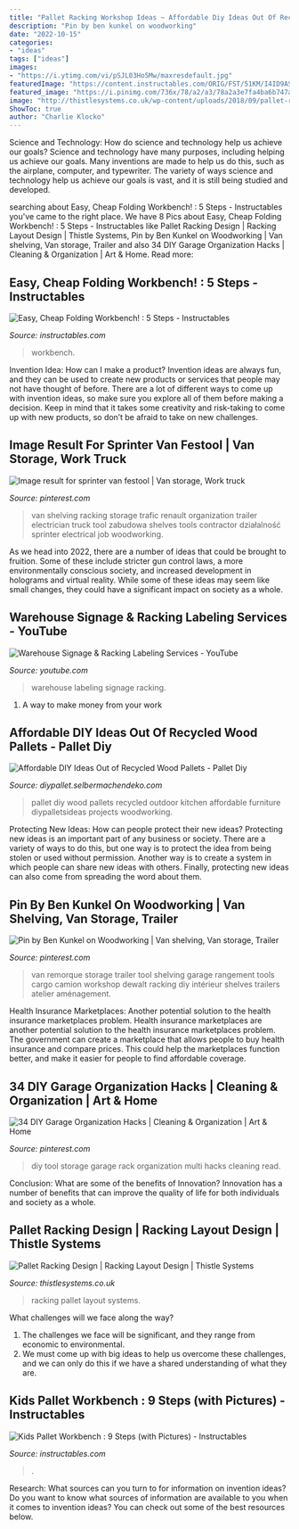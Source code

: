 ```yaml
---
title: "Pallet Racking Workshop Ideas ~ Affordable Diy Ideas Out Of Recycled Wood Pallets"
description: "Pin by ben kunkel on woodworking"
date: "2022-10-15"
categories:
- "ideas"
tags: ["ideas"]
images:
- "https://i.ytimg.com/vi/pSJL03Ho5Mw/maxresdefault.jpg"
featuredImage: "https://content.instructables.com/ORIG/FST/51KM/I4ID9AS0/FST51KMI4ID9AS0.jpg?frame=1&amp;width=2100"
featured_image: "https://i.pinimg.com/736x/78/a2/a3/78a2a3e7fa4ba6b747a1160fecd61d81.jpg"
image: "http://thistlesystems.co.uk/wp-content/uploads/2018/09/pallet-racking-design.jpg"
ShowToc: true
author: "Charlie Klocko"
---
```



Science and Technology: How do science and technology help us achieve our goals?
Science and technology have many purposes, including helping us achieve our goals. Many inventions are made to help us do this, such as the airplane, computer, and typewriter. The variety of ways science and technology help us achieve our goals is vast, and it is still being studied and developed.

	

		
searching about Easy, Cheap Folding Workbench! : 5 Steps - Instructables you've came to the right place. We have 8 Pics about Easy, Cheap Folding Workbench! : 5 Steps - Instructables like Pallet Racking Design | Racking Layout Design | Thistle Systems, Pin by Ben Kunkel on Woodworking | Van shelving, Van storage, Trailer and also 34 DIY Garage Organization Hacks | Cleaning &amp; Organization | Art &amp; Home. Read more:
		
    
## Easy, Cheap Folding Workbench! : 5 Steps - Instructables

<img loading=lazy src="https://content.instructables.com/ORIG/F1P/J1N8/HLSHI4OJ/F1PJ1N8HLSHI4OJ.jpg?frame=1&amp;width=2100" onerror="this.onerror=null;this.src='https://tse3.mm.bing.net/th?id=OIP.GyCocmpeargAbAzmmarBSQHaJ4&amp;pid=15.1';" alt="Easy, Cheap Folding Workbench! : 5 Steps - Instructables">

_Source: instructables.com_

>workbench. 

	

Invention Idea: How can I make a product?
Invention ideas are always fun, and they can be used to create new products or services that people may not have thought of before. There are a lot of different ways to come up with invention ideas, so make sure you explore all of them before making a decision. Keep in mind that it takes some creativity and risk-taking to come up with new products, so don’t be afraid to take on new challenges.

    
## Image Result For Sprinter Van Festool | Van Storage, Work Truck

<img loading=lazy src="https://i.pinimg.com/736x/78/a2/a3/78a2a3e7fa4ba6b747a1160fecd61d81.jpg" onerror="this.onerror=null;this.src='https://tse3.mm.bing.net/th?id=OIP.SfFQsRz49syFVYX2bKp1fAHaNK&amp;pid=15.1';" alt="Image result for sprinter van festool | Van storage, Work truck">

_Source: pinterest.com_

>van shelving racking storage trafic renault organization trailer electrician truck tool zabudowa shelves tools contractor działalność sprinter electrical job woodworking. 

	

As we head into 2022, there are a number of ideas that could be brought to fruition. Some of these include stricter gun control laws, a more environmentally conscious society, and increased development in holograms and virtual reality. While some of these ideas may seem like small changes, they could have a significant impact on society as a whole.

    
## Warehouse Signage &amp; Racking Labeling Services - YouTube

<img loading=lazy src="https://i.ytimg.com/vi/pSJL03Ho5Mw/maxresdefault.jpg" onerror="this.onerror=null;this.src='https://tse1.mm.bing.net/th?id=OIP.KmkjJRDkQz1T-RD9fBeIpgHaEc&amp;pid=15.1';" alt="Warehouse Signage &amp; Racking Labeling Services - YouTube">

_Source: youtube.com_

>warehouse labeling signage racking. 

	

1. A way to make money from your work

    
## Affordable DIY Ideas Out Of Recycled Wood Pallets - Pallet Diy

<img loading=lazy src="http://diypallet.selbermachendeko.com/wp-content/uploads/2019/06/Affordable-DIY-Ideas-Out-of-Recycled-Wood-Pallets.jpg" onerror="this.onerror=null;this.src='https://tse2.mm.bing.net/th?id=OIP.0duSEl2yjupq56_viUivhQHaSh&amp;pid=15.1';" alt="Affordable DIY Ideas Out of Recycled Wood Pallets - Pallet Diy">

_Source: diypallet.selbermachendeko.com_

>pallet diy wood pallets recycled outdoor kitchen affordable furniture diypalletsideas projects woodworking. 

	

Protecting New Ideas: How can people protect their new ideas?
Protecting new ideas is an important part of any business or society. There are a variety of ways to do this, but one way is to protect the idea from being stolen or used without permission. Another way is to create a system in which people can share new ideas with others. Finally, protecting new ideas can also come from spreading the word about them.

    
## Pin By Ben Kunkel On Woodworking | Van Shelving, Van Storage, Trailer

<img loading=lazy src="https://i.pinimg.com/736x/10/f3/95/10f39508207311d54e22dbff1008ae3c.jpg" onerror="this.onerror=null;this.src='https://tse2.mm.bing.net/th?id=OIP.Fso-lqDUimfcwk2GYxmMSgHaKI&amp;pid=15.1';" alt="Pin by Ben Kunkel on Woodworking | Van shelving, Van storage, Trailer">

_Source: pinterest.com_

>van remorque storage trailer tool shelving garage rangement tools cargo camion workshop dewalt racking diy intérieur shelves trailers atelier aménagement. 

	

Health Insurance Marketplaces: Another potential solution to the health insurance marketplaces problem.
Health insurance marketplaces are another potential solution to the health insurance marketplaces problem. The government can create a marketplace that allows people to buy health insurance and compare prices. This could help the marketplaces function better, and make it easier for people to find affordable coverage.

    
## 34 DIY Garage Organization Hacks | Cleaning &amp; Organization | Art &amp; Home

<img loading=lazy src="https://i.pinimg.com/736x/31/26/62/3126624bc131bcc9dc34187264b63c80.jpg" onerror="this.onerror=null;this.src='https://tse1.mm.bing.net/th?id=OIP.Nj6DyqX8t1zJenuT5ieIVQHaKw&amp;pid=15.1';" alt="34 DIY Garage Organization Hacks | Cleaning &amp; Organization | Art &amp; Home">

_Source: pinterest.com_

>diy tool storage garage rack organization multi hacks cleaning read. 

	

Conclusion: What are some of the benefits of Innovation?
Innovation has a number of benefits that can improve the quality of life for both individuals and society as a whole.

    
## Pallet Racking Design | Racking Layout Design | Thistle Systems

<img loading=lazy src="http://thistlesystems.co.uk/wp-content/uploads/2018/09/pallet-racking-design.jpg" onerror="this.onerror=null;this.src='https://tse3.mm.bing.net/th?id=OIP.kAIMo6IRRx7UThUSPQEWUgHaEV&amp;pid=15.1';" alt="Pallet Racking Design | Racking Layout Design | Thistle Systems">

_Source: thistlesystems.co.uk_

>racking pallet layout systems. 

	

What challenges will we face along the way?
1. The challenges we face will be significant, and they range from economic to environmental. 
2. We must come up with big ideas to help us overcome these challenges, and we can only do this if we have a shared understanding of what they are.

    
## Kids Pallet Workbench : 9 Steps (with Pictures) - Instructables

<img loading=lazy src="https://content.instructables.com/ORIG/FST/51KM/I4ID9AS0/FST51KMI4ID9AS0.jpg?frame=1&amp;width=2100" onerror="this.onerror=null;this.src='https://tse4.mm.bing.net/th?id=OIP.XIQgVyD7orBrqnxeUqeVDAHaJ4&amp;pid=15.1';" alt="Kids Pallet Workbench : 9 Steps (with Pictures) - Instructables">

_Source: instructables.com_

>. 

	

Research: What sources can you turn to for information on invention ideas?
Do you want to know what sources of information are available to you when it comes to invention ideas? You can check out some of the best resources below.

